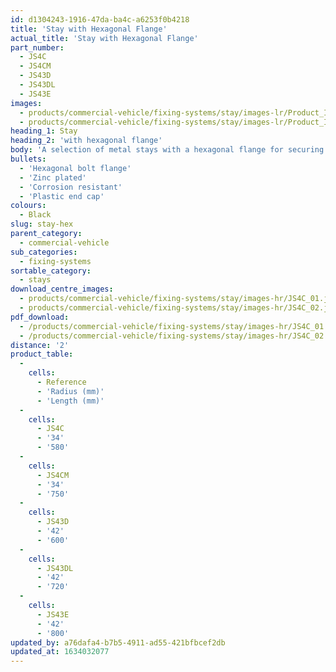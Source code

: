 ```yaml
---
id: d1304243-1916-47da-ba4c-a6253f0b4218
title: 'Stay with Hexagonal Flange'
actual_title: 'Stay with Hexagonal Flange'
part_number:
  - JS4C
  - JS4CM
  - JS43D
  - JS43DL
  - JS43E
images:
  - products/commercial-vehicle/fixing-systems/stay/images-lr/Product_Image_776x776_(518x518_focus_area)-JS4C_01.jpg
  - products/commercial-vehicle/fixing-systems/stay/images-lr/Product_Image_776x776_(518x518_focus_area)-JS4C_02.jpg
heading_1: Stay
heading_2: 'with hexagonal flange'
body: 'A selection of metal stays with a hexagonal flange for securing your Jonesco mudguard to vehicles.'
bullets:
  - 'Hexagonal bolt flange'
  - 'Zinc plated'
  - 'Corrosion resistant'
  - 'Plastic end cap'
colours:
  - Black
slug: stay-hex
parent_category:
  - commercial-vehicle
sub_categories:
  - fixing-systems
sortable_category:
  - stays
download_centre_images:
  - products/commercial-vehicle/fixing-systems/stay/images-hr/JS4C_01.jpg
  - products/commercial-vehicle/fixing-systems/stay/images-hr/JS4C_02.jpg
pdf_download:
  - /products/commercial-vehicle/fixing-systems/stay/images-hr/JS4C_01.jpg
  - /products/commercial-vehicle/fixing-systems/stay/images-hr/JS4C_02.jpg
distance: '2'
product_table:
  -
    cells:
      - Reference
      - 'Radius (mm)'
      - 'Length (mm)'
  -
    cells:
      - JS4C
      - '34'
      - '580'
  -
    cells:
      - JS4CM
      - '34'
      - '750'
  -
    cells:
      - JS43D
      - '42'
      - '600'
  -
    cells:
      - JS43DL
      - '42'
      - '720'
  -
    cells:
      - JS43E
      - '42'
      - '800'
updated_by: a76dafa4-b7b5-4911-ad55-421bfbcef2db
updated_at: 1634032077
---
```

